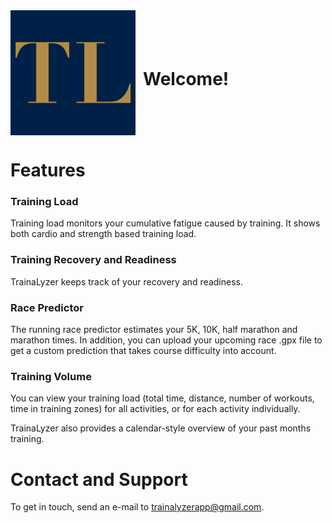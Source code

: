 <div style="display: flex; align-items: center;">
  <img src="images/AppIcon.png" alt="images/AppIcon" width="200" height="200">
  <h1 style="margin-left: 12px;">Welcome!</h1>
</div>



# Features

### Training Load
Training load monitors your cumulative fatigue caused by training. It shows both cardio and strength based training load. 

### Training Recovery and Readiness
TrainaLyzer keeps track of your recovery and readiness. 

### Race Predictor
The running race predictor estimates your 5K, 10K, half marathon and marathon times. In addition, you can upload your upcoming race .gpx file to get a custom prediction that takes course difficulty into account. 

### Training Volume
You can view your training load (total time, distance, number of workouts, time in training zones) for all activities, or for each activity individually. 

TrainaLyzer also provides a calendar-style overview of your past months training.

<!-- Add more feature sections as needed -->



# Contact and Support
To get in touch, send an e-mail to trainalyzerapp@gmail.com. 

